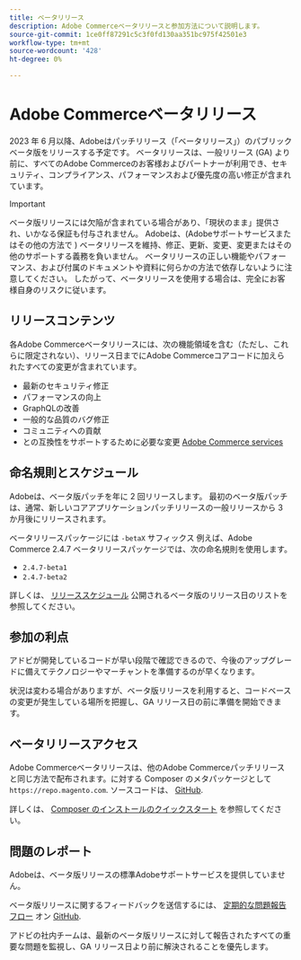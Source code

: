 ```yaml
---
title: ベータリリース
description: Adobe Commerceベータリリースと参加方法について説明します。
source-git-commit: 1ce0ff87291c5c3f0fd130aa351bc975f42501e3
workflow-type: tm+mt
source-wordcount: '428'
ht-degree: 0%

---
```



# Adobe Commerceベータリリース

2023 年 6 月以降、Adobeはパッチリリース（「ベータリリース」）のパブリックベータ版をリリースする予定です。 ベータリリースは、一般リリース (GA) より前に、すべてのAdobe Commerceのお客様およびパートナーが利用でき、セキュリティ、コンプライアンス、パフォーマンスおよび優先度の高い修正が含まれています。

>[!IMPORTANT]
>
>ベータ版リリースには欠陥が含まれている場合があり、「現状のまま」提供され、いかなる保証も付与されません。 Adobeは、(Adobeサポートサービスまたはその他の方法で ) ベータリリースを維持、修正、更新、変更、変更またはその他のサポートする義務を負いません。 ベータリリースの正しい機能やパフォーマンス、および付属のドキュメントや資料に何らかの方法で依存しないように注意してください。 したがって、ベータリリースを使用する場合は、完全にお客様自身のリスクに従います。

## リリースコンテンツ

各Adobe Commerceベータリリースには、次の機能領域を含む（ただし、これらに限定されない）、リリース日までにAdobe Commerceコアコードに加えられたすべての変更が含まれています。

- 最新のセキュリティ修正
- パフォーマンスの向上
- GraphQLの改善
- 一般的な品質のバグ修正
- コミュニティへの貢献
- との互換性をサポートするために必要な変更 [Adobe Commerce services](https://experienceleague.adobe.com/docs/commerce-merchant-services/user-guides/home.html)

## 命名規則とスケジュール

Adobeは、ベータ版パッチを年に 2 回リリースします。 最初のベータ版パッチは、通常、新しいコアアプリケーションパッチリリースの一般リリースから 3 か月後にリリースされます。

ベータリリースパッケージには `-betaX` サフィックス 例えば、Adobe Commerce 2.4.7 ベータリリースパッケージでは、次の命名規則を使用します。

- `2.4.7-beta1`
- `2.4.7-beta2`

詳しくは、 [リリーススケジュール](schedule.md) 公開されるベータ版のリリース日のリストを参照してください。

## 参加の利点

アドビが開発しているコードが早い段階で確認できるので、今後のアップグレードに備えてテクノロジーやマーチャントを準備するのが早くなります。

状況は変わる場合がありますが、ベータ版リリースを利用すると、コードベースの変更が発生している場所を把握し、GA リリース日の前に準備を開始できます。

## ベータリリースアクセス

Adobe Commerceベータリリースは、他のAdobe Commerceパッチリリースと同じ方法で配布されます。に対する Composer のメタパッケージとして `https://repo.magento.com`. ソースコードは、 [GitHub](https://github.com/magento/magento2).

詳しくは、 [Composer のインストールのクイックスタート](../installation/composer.md) を参照してください。

## 問題のレポート

Adobeは、ベータ版リリースの標準Adobeサポートサービスを提供していません。

ベータ版リリースに関するフィードバックを送信するには、 [定期的な問題報告フロー](https://developer.adobe.com/commerce/contributor/guides/code-contributions/) オン [GitHub](https://github.com/magento/magento2).

アドビの社内チームは、最新のベータ版リリースに対して報告されたすべての重要な問題を監視し、GA リリース日より前に解決されることを優先します。
